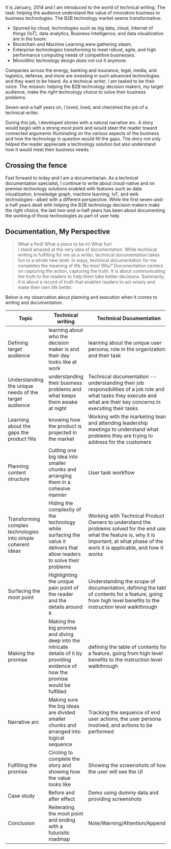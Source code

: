 It is January, 2014 and I am introduced to the world of technical writing. The task: helping the audience understand the value of innovative business to business technologies. The B2B technology market seems transformative:
* Spurred by cloud, technologies such as big data, cloud, Internet of things (IoT), data analytics, Business Intelligence, and data visualization are in the boom. 
* Blockchain and Machine Learning were gathering steam. 
* Enterprise technologies transforming to meet robust, agile, and high performance computing needs of competitive businesses. 
* Monolithic technology design does not cut it anymore.

  
Companies across the energy, banking and insurance, legal, media, and logistics, defense, and more are investing in such advanced technologies and they want to be heard. As a technical writer, I am tasked to be their voice. The mission: helping the B2B technology decision makers, my target audience, make the right technology choice to solve their business problems. 


Seven-and-a half years on, I loved, lived, and cherished the job of a technical writer.   


During this job, I developed stories with a natural narrative arc. A story would begin with a strong moot point and would steer the reader toward connected arguments illuminating on the various aspects of the business and how the technology in question would fill the gaps. The story not only helped the reader appreciate a technology solution but also understand how it would meet their business needs. 


## Crossing the fence 

Fast forward to today and I am a documentarian. As a technical documentation specialist, I continue to write about cloud-native and on premise technology solutions enabled with features such as data visualization, knowledge graph, machine learning, IoT, and web technologies--albeit with a different perspective. 
While the first seven-and-a-half years dealt with helping the B2B technology decision makers make the right choice, the last two-and-a-half years has been about documenting the working of those technologies as part of user help. 


## Documentation, My Perspective
>What a find! What a place to be in! What fun!   
I stand amazed at the very idea of documentation. 
While technical writing is fulfilling for me as a writer, technical documentation takes fun to a whole new level. In ways, technical documentation for me completes the meaning of life. No less!
Why? Documentation centers on capturing the action, capturing the truth. It is about communicating the truth to the readers to help them take better decisions. Summarily, it is about a record of truth that enables readers to act wisely and make their own life better.


Below is my observation about planning and execution when it comes to writing and documentation.  


| Topic      | Technical writing | Technical Documentation |
| ----------- | ----------- |--------------------|
| Defining target audience | learning about who the decision maker is and their day looks like at work   | learning about the unique user persona, role in the organization and their task |
| Understanding the unique needs of the target audience      | understanding their business problems and what keeps them awake at night   | Technical documentation -- understanding their job responsibilities of a job role and what tasks they execute and what are their key concerns in executing their tasks  |
| Learning about the gaps the product fills      | knowing how the product is projected in the market   | Working with the marketing team and attending leadership meetings to understand what problems they are trying to address for the customers |
| Planning content structure      | Cutting one big idea into smaller chunks and arranging them in a cohesive manner   | User task workflow |
| Transforming complex technologies into simple coherent ideas      | Hiding the complexity of the technology while surfacing the value it delivers that allow readers to solve their problems | Working with Technical Product Owners to understand the problems solved for the end user, what the feature is, why it is important, at what phase of the work it is applicable, and how it works |
| Surfacing the moot point      | Highlighting the unique pain point of the reader and the details around it   | Understanding the scope of documentation, defining the table of contents for a feature, going from high level benefits to the instruction level walkthrough |
| Making the promise      | Making the big promise and diving deep into the intricate details of it by providing evidence of how the promise would be fulfilled   | defining the table of contents for a feature, going from high level benefits to the instruction level walkthrough |
| Narrative arc      | Making sure the big ideas are divided smaller chunks and arranged into logical sequence   | Tracking the sequence of end user actions, the user persona involved, and actions to be performed |
| Fulfilling the promise    | Circling to complete the story and showing how the value looks like | Showing the screenshots of how the user will see the UI |
| Case study      | Before and after effect   | Demo using dummy data and providing screenshots |
| Conclusion      | Reiterating the moot point and ending with a futuristic roadmap   | Note/Warning/Attention/Appendix |

